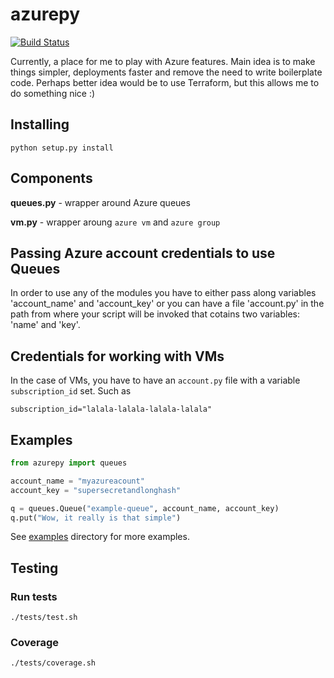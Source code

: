 # azurepy

[![Build Status](https://travis-ci.org/fxlv/azurepy.svg?branch=master)](https://travis-ci.org/fxlv/azurepy)


Currently, a place for me to play with Azure features.
Main idea is to make things simpler, deployments faster and remove the need to write boilerplate code.
Perhaps better idea would be to use Terraform, but this allows me to do something nice :) 

## Installing
```
python setup.py install
```
## Components
**queues.py** - wrapper around Azure queues

**vm.py** - wrapper aroung `azure vm` and `azure group`

## Passing Azure account credentials to use Queues
In order to use any of the modules you have to either pass along variables 'account_name' and 'account_key'
or you can have a file 'account.py' in the path from where your script will be invoked that cotains two variables: 'name' and 'key'.

## Credentials for working with VMs
In the case of VMs, you have to have an `account.py` file with a variable `subscription_id` set.
Such as 

```
subscription_id="lalala-lalala-lalala-lalala"
```

## Examples
```python
from azurepy import queues

account_name = "myazureacount"
account_key = "supersecretandlonghash"

q = queues.Queue("example-queue", account_name, account_key)
q.put("Wow, it really is that simple")
```
See [examples](https://github.com/fxlv/azurepy/tree/master/examples) directory for more examples.

## Testing

### Run tests
```
./tests/test.sh
```

### Coverage
```
./tests/coverage.sh
```
